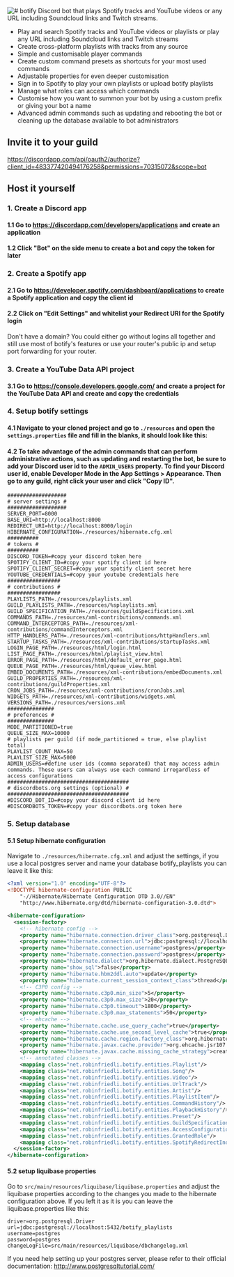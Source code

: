 ![# botify](https://raw.githubusercontent.com/robinfriedli/botify/master/resources-public/img/botify-logo-wide.png)
 Discord bot that plays Spotify tracks and YouTube videos or any URL including Soundcloud links and Twitch streams.

* Play and search Spotify tracks and YouTube videos or playlists or play any URL including Soundcloud links and Twitch streams
* Create cross-platform playlists with tracks from any source
* Simple and customisable player commands
* Create custom command presets as shortcuts for your most used commands
* Adjustable properties for even deeper customisation
* Sign in to Spotify to play your own playlists or upload botify playlists
* Manage what roles can access which commands
* Customise how you want to summon your bot by using a custom prefix or giving your bot a name
* Advanced admin commands such as updating and rebooting the bot or cleaning up the database available to bot administrators

## Invite it to your guild

https://discordapp.com/api/oauth2/authorize?client_id=483377420494176258&permissions=70315072&scope=bot

## Host it yourself

### 1. Create a Discord app

#### 1.1 Go to https://discordapp.com/developers/applications and create an application
#### 1.2 Click "Bot" on the side menu to create a bot and copy the token for later

### 2. Create a Spotify app

#### 2.1 Go to https://developer.spotify.com/dashboard/applications to create a Spotify application and copy the client id
#### 2.2 Click on "Edit Settings" and whitelist your Redirect URI for the Spotify login
Don't have a domain? You could either go without logins all together and still use most of botify's features or use your
router's public ip and setup port forwarding for your router.

### 3. Create a YouTube Data API project
#### 3.1 Go to https://console.developers.google.com/ and create a project for the YouTube Data API and create and copy the credentials

### 4. Setup botify settings
#### 4.1 Navigate to your cloned project and go to `./resources` and open the `settings.properties` file and fill in the blanks, it should look like this:
#### 4.2 To take advantage of the admin commands that can perform administrative actions, such as updating and restarting the bot, be sure to add your Discord user id to the `ADMIN_USERS` property. To find your Discord user id, enable Developer Mode in the App Settings > Appearance. Then go to any guild, right click your user and click "Copy ID".
```properties
###################
# server settings #
###################
SERVER_PORT=8000
BASE_URI=http://localhost:8000
REDIRECT_URI=http://localhost:8000/login
HIBERNATE_CONFIGURATION=./resources/hibernate.cfg.xml
##########
# tokens #
##########
DISCORD_TOKEN=#copy your discord token here
SPOTIFY_CLIENT_ID=#copy your spotify client id here
SPOTIFY_CLIENT_SECRET=#copy your spotify client secret here
YOUTUBE_CREDENTIALS=#copy your youtube credentials here
#################
# contributions #
#################
PLAYLISTS_PATH=./resources/playlists.xml
GUILD_PLAYLISTS_PATH=./resources/%splaylists.xml
GUILD_SPECIFICATION_PATH=./resources/guildSpecifications.xml
COMMANDS_PATH=./resources/xml-contributions/commands.xml
COMMAND_INTERCEPTORS_PATH=./resources/xml-contributions/commandInterceptors.xml
HTTP_HANDLERS_PATH=./resources/xml-contributions/httpHandlers.xml
STARTUP_TASKS_PATH=./resources/xml-contributions/startupTasks.xml
LOGIN_PAGE_PATH=./resources/html/login.html
LIST_PAGE_PATH=./resources/html/playlist_view.html
ERROR_PAGE_PATH=./resources/html/default_error_page.html
QUEUE_PAGE_PATH=./resources/html/queue_view.html
EMBED_DOCUMENTS_PATH=./resources/xml-contributions/embedDocuments.xml
GUILD_PROPERTIES_PATH=./resources/xml-contributions/guildProperties.xml
CRON_JOBS_PATH=./resources/xml-contributions/cronJobs.xml
WIDGETS_PATH=./resources/xml-contributions/widgets.xml
VERSIONS_PATH=./resources/versions.xml
###############
# preferences #
###############
MODE_PARTITIONED=true
QUEUE_SIZE_MAX=10000
# playlists per guild (if mode_partitioned = true, else playlist total)
PLAYLIST_COUNT_MAX=50
PLAYLIST_SIZE_MAX=5000
ADMIN_USERS=#define user ids (comma separated) that may access admin commands. These users can always use each command irregardless of access configurations
#######################################
# discordbots.org settings (optional) #
#######################################
#DISCORD_BOT_ID=#copy your discord client id here
#DISCORDBOTS_TOKEN=#copy your discordbots.org token here

```

### 5. Setup database
#### 5.1 Setup hibernate configuration
Navigate to `./resources/hibernate.cfg.xml` and adjust the settings, if you use a local postgres server and name your
database botify_playlists you can leave it like this:
```xml
<?xml version="1.0" encoding="UTF-8"?>
<!DOCTYPE hibernate-configuration PUBLIC
    "-//Hibernate/Hibernate Configuration DTD 3.0//EN"
    "http://www.hibernate.org/dtd/hibernate-configuration-3.0.dtd">

<hibernate-configuration>
  <session-factory>
    <!-- hibernate config -->
    <property name="hibernate.connection.driver_class">org.postgresql.Driver</property>
    <property name="hibernate.connection.url">jdbc:postgresql://localhost:5432/botify_playlists</property>
    <property name="hibernate.connection.username">postgres</property>
    <property name="hibernate.connection.password">postgres</property>
    <property name="hibernate.dialect">org.hibernate.dialect.PostgreSQL94Dialect</property>
    <property name="show_sql">false</property>
    <property name="hibernate.hbm2ddl.auto">update</property>
    <property name="hibernate.current_session_context_class">thread</property>
    <!-- C3P0 config -->
    <property name="hibernate.c3p0.min_size">5</property>
    <property name="hibernate.c3p0.max_size">20</property>
    <property name="hibernate.c3p0.timeout">1800</property>
    <property name="hibernate.c3p0.max_statements">50</property>
    <!-- ehcache -->
    <property name="hibernate.cache.use_query_cache">true</property>
    <property name="hibernate.cache.use_second_level_cache">true</property>
    <property name="hibernate.cache.region.factory_class">org.hibernate.cache.jcache.JCacheRegionFactory</property>
    <property name="hibernate.javax.cache.provider">org.ehcache.jsr107.EhcacheCachingProvider</property>
    <property name="hibernate.javax.cache.missing_cache_strategy">create</property>
    <!-- annotated classes -->
    <mapping class="net.robinfriedli.botify.entities.Playlist"/>
    <mapping class="net.robinfriedli.botify.entities.Song"/>
    <mapping class="net.robinfriedli.botify.entities.Video"/>
    <mapping class="net.robinfriedli.botify.entities.UrlTrack"/>
    <mapping class="net.robinfriedli.botify.entities.Artist"/>
    <mapping class="net.robinfriedli.botify.entities.PlaylistItem"/>
    <mapping class="net.robinfriedli.botify.entities.CommandHistory"/>
    <mapping class="net.robinfriedli.botify.entities.PlaybackHistory"/>
    <mapping class="net.robinfriedli.botify.entities.Preset"/>
    <mapping class="net.robinfriedli.botify.entities.GuildSpecification"/>
    <mapping class="net.robinfriedli.botify.entities.AccessConfiguration"/>
    <mapping class="net.robinfriedli.botify.entities.GrantedRole"/>
    <mapping class="net.robinfriedli.botify.entities.SpotifyRedirectIndex"/>
  </session-factory>
</hibernate-configuration>
```

#### 5.2 setup liquibase properties
Go to `src/main/resources/liquibase/liquibase.properties` and adjust the liquibase properties according to the changes you made
to the hibernate configuration above. If you left it as it is you can leave the liquibase.properties like this:
```properties
driver=org.postgresql.Driver
url=jdbc:postgresql://localhost:5432/botify_playlists
username=postgres
password=postgres
changeLogFile=src/main/resources/liquibase/dbchangelog.xml
```


If you need help setting up your postgres server, please refer to their official documentation: http://www.postgresqltutorial.com/